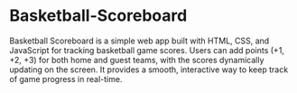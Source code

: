 # Basketball-Scoreboard
Basketball Scoreboard is a simple web app built with HTML, CSS, and JavaScript for tracking basketball game scores. Users can add points (+1, +2, +3) for both home and guest teams, with the scores dynamically updating on the screen. It provides a smooth, interactive way to keep track of game progress in real-time.
